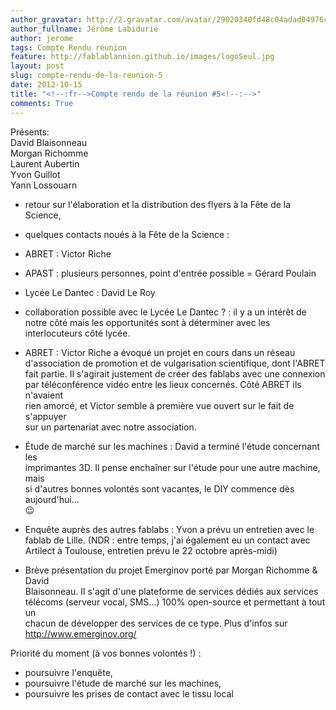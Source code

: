 ```yaml
---
author_gravatar: http://2.gravatar.com/avatar/29020340fd48c04adad04976cb909b4f?s=96&d=mm&r=g
author_fullname: Jérôme Labidurie
author: jerome
tags: Compte Rendu réunion
feature: http://fablablannion.github.io/images/logoSeul.jpg
layout: post
slug: compte-rendu-de-la-reunion-5
date: 2012-10-15
title: "<!--:fr-->Compte rendu de la réunion #5<!--:-->"
comments: True
---
```

Présents:  
David Blaisonneau  
Morgan Richomme  
Laurent Aubertin  
Yvon Guillot  
Yann Lossouarn

- retour sur l'élaboration et la distribution des flyers à la Fête de la  
Science,  
- quelques contacts noués à la Fête de la Science :  
- ABRET : Victor Riche  
- APAST : plusieurs personnes, point d'entrée possible = Gérard Poulain  
- Lycée Le Dantec : David Le Roy

- collaboration possible avec le Lycée Le Dantec ? : il y a un intérêt de notre côté mais les opportunités sont à déterminer avec les interlocuteurs côté lycée.

- ABRET : Victor Riche a évoqué un projet en cours dans un réseau  
d'association de promotion et de vulgarisation scientifique, dont l'ABRET  
fait partie. Il s'agirait justement de créer des fablabs avec une connexion  
par téléconférence vidéo entre les lieux concernés. Côté ABRET ils n'avaient  
rien amorcé, et Victor semble à première vue ouvert sur le fait de s'appuyer  
sur un partenariat avec notre association.

- Étude de marché sur les machines : David a terminé l'étude concernant les  
imprimantes 3D. Il pense enchaîner sur l'étude pour une autre machine, mais  
si d'autres bonnes volontés sont vacantes, le DIY commence dès aujourd'hui…  
😉

- Enquête auprès des autres fablabs : Yvon a prévu un entretien avec le  
fablab de Lille. (NDR : entre temps, j'ai également eu un contact avec  
Artilect à Toulouse, entretien prévu le 22 octobre après-midi)

- Brève présentation du projet Emerginov porté par Morgan Richomme &amp; David  
Blaisonneau. Il s'agit d'une plateforme de services dédiés aux services  
télécoms (serveur vocal, SMS…) 100% open-source et permettant à tout un  
chacun de développer des services de ce type. Plus d'infos sur  
<http://www.emerginov.org/>

Priorité du moment (à vos bonnes volontés !) :

  * poursuivre l'enquête,
  * poursuivre l'étude de marché sur les machines,
  * poursuivre les prises de contact avec le tissu local


